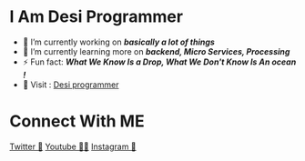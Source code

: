 # I Am Desi Programmer

- 🔭 I’m currently working on ***basically a lot of things***
- 🌱 I’m currently learning more on ***backend, Micro Services, Processing***
- ⚡ Fun fact: ***What We Know Is a Drop, What We Don't Know Is An ocean !***
- 🥺 Visit : [Desi programmer](https://www.desiprogrammer.in)

# Connect With ME
[Twitter 🚀](https://twitter.com/desiprogrammer_/)
[Youtube 👨‍💻](https://youtube.com/c/desiprogrammer/)
[Instagram 📳](https://www.instagram.com/desiprogrammer/)
